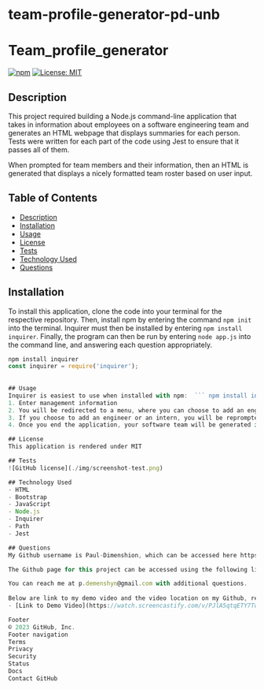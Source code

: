 # team-profile-generator-pd-unb

# Team_profile_generator

  [![npm](https://badge.fury.io/js/inquirer.svg)](http://badge.fury.io/js/inquirer)
  [![License: MIT](https://img.shields.io/badge/License-MIT-yellow.svg)](https://opensource.org/licenses/MIT)

## Description
This project required building a Node.js command-line application that takes in information about employees on a software engineering team and generates an HTML webpage that displays summaries for each person. Tests were written for each part of the code using Jest to ensure that it passes all of them.

When prompted for team members and their information, then an HTML is generated that displays a nicely formatted team roster based on user input.

## Table of Contents
- [Description](#description)
- [Installation](#installation)
- [Usage](#usage)
- [License](#license)
- [Tests](#tests)
- [Technology Used](#technology-used)
- [Questions](#questions)

## Installation

To install this application, clone the code into your terminal for the respective repository. Then, install npm by entering the command ```npm init```  into the terminal. Inquirer must then be installed by entering ```npm install inquirer```. Finally, the program can then be run by entering ```node app.js``` into the command line, and answering each question appropriately.

```JavaScript
npm install inquirer
const inquirer = require('inquirer');
 
 
## Usage
Inquirer is easiest to use when installed with npm:  ``` npm install inquirer ```. Then you can load the module into your code with a require call: ``` const inquirer = require("inquirer"); ```
1. Enter management information
2. You will be redirected to a menu, where you can choose to add an engineer, add an intern, or end the application
3. If you choose to add an engineer or an intern, you will be reprompted to the menu until you choose to end the application
4. Once you end the application, your software team will be generated in an HTML file

## License
This application is rendered under MIT

## Tests
![GitHub license](./img/screenshot-test.png)

## Technology Used
- HTML
- Bootstrap 
- JavaScript
- Node.js
- Inquirer
- Path
- Jest

## Questions
My Github username is Paul-Dimenshion, which can be accessed here https://github.com/Paul-Dimenshion/team-profile-generator-pd-unb.git.

The Github page for this project can be accessed using the following link: https://jdeschat.github.io/Team_profile_generator/.

You can reach me at p.demenshyn@gmail.com with additional questions.
  
Below are link to my demo video and the video location on my Github, respectfully: https://paul-dimenshion.github.io/team-profile-generator-pd-unb/
- [Link to Demo Video](https://watch.screencastify.com/v/PJlA5qtqETY7TqN9ZfqT)

Footer
© 2023 GitHub, Inc.
Footer navigation
Terms
Privacy
Security
Status
Docs
Contact GitHub